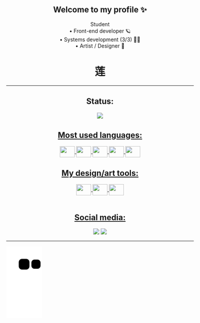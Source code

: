 ###
<div align="center">
<h2>Welcome to my profile ✨</h2>
    <a> Student </a>
    <br/>
    <a> • Front-end developer 🪐</a>
 <br/>
    <a> • Systems development (3/3) 👨‍🎓</a>
 <br/>
    <a> • Artist / Designer 🌸</a>
 <br/>
    <h1> 莲 </h1>

</div>
<hr/>
<div align="center">
  <h2>Status: </h2>
  <a href="https://github.com/L00utop">
  <img height="180em" src="https://github-readme-stats.vercel.app/api?username=L00utop&show_icons=true&theme=dracula&include_all_commits=true&count_private=true"/>
</div>

<div style="display: inline_block">
  <h2 align="center">Most used languages: </h2>
  <div align="center">
  <img align="center"  height="30" width="40" src="https://cdn.jsdelivr.net/gh/devicons/devicon/icons/html5/html5-original.svg"/>
  <img align="center"  height="30" width="40" src="https://cdn.jsdelivr.net/gh/devicons/devicon/icons/css3/css3-original.svg"/>
  <img align="center"  height="30" width="40" src="https://cdn.jsdelivr.net/gh/devicons/devicon/icons/react/react-original.svg"/>
  <img align="center"  height="30" width="40" src="https://cdn.jsdelivr.net/gh/devicons/devicon/icons/javascript/javascript-original.svg"/>
  <img align="center"  height="30" width="40" src="https://cdn.jsdelivr.net/gh/devicons/devicon/icons/mysql/mysql-original.svg"/>
  </div>
</div>
<div style="display: inline_block">
  <h2 align="center">My design/art tools: </h2>
  <div align="center">
  <img align="center"  height="30" width="40" src="https://cdn.jsdelivr.net/gh/devicons/devicon/icons/illustrator/illustrator-plain.svg"/>
  <img align="center"  height="30" width="40" src="https://cdn.jsdelivr.net/gh/devicons/devicon/icons/inkscape/inkscape-original.svg"/>
  <img align="center"  height="30" width="40" src="https://cdn.jsdelivr.net/gh/devicons/devicon/icons/photoshop/photoshop-plain.svg"/>
  </div>
</div>
<br/>
<div align="center">
<h2>Social media: </h2>
    <a href="https://www.instagram.com/l00ut"><img src="https://img.shields.io/badge/Instagram-E4405F?style=for-the-badge&logo=instagram&logoColor=white" ></a>
    <a href="https://open.spotify.com/user/lm4o2na5afi0u5vww6wwnyadr"><img src="https://img.shields.io/badge/Spotify-1ED760?&style=for-the-badge&logo=spotify&logoColor=white" ></a>
    
</div>
<hr/>   

    
![snake gif](https://github.com/L00utop/L00utop/blob/output/github-contribution-grid-snake.svg)
